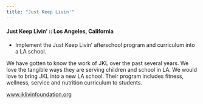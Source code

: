 ```yaml
---
title: "Just Keep Livin'"
---
```


#### Just Keep Livin’ :: Los Angeles, California

- Implement the Just Keep Livin’ afterschool program and curriculum into a LA school.

We have gotten to know the work of JKL over the past several years. We love the tangible ways they are serving children and school in LA. We would love to bring JKL into a new LA school. Their program includes fitness, wellness, service and nutrition curriculum to students.

www.jklivinfoundation.org